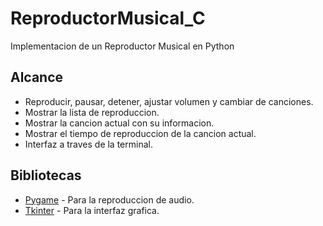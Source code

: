 # ReproductorMusical_C
Implementacion de un Reproductor Musical en Python

## Alcance 
- Reproducir, pausar, detener, ajustar volumen y cambiar de canciones.
- Mostrar la lista de reproduccion.
- Mostrar la cancion actual con su informacion.
- Mostrar el tiempo de reproduccion de la cancion actual.
- Interfaz a traves de la terminal.

## Bibliotecas
- [Pygame](https://www.pygame.org/news) - Para la reproduccion de audio.
- [Tkinter](https://docs.python.org/3/library/tkinter.html) - Para la interfaz grafica.

